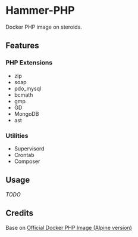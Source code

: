 # Hammer-PHP

Docker PHP image on steroids.


## Features

### PHP Extensions

* zip
* soap
* pdo_mysql
* bcmath
* gmp
* GD
* MongoDB
* ast


### Utilities

* Supervisord
* Crontab
* Composer


## Usage

*TODO*


## Credits

Base on [Official Docker PHP Image (Alpine version)](https://github.com/docker-library/php)
